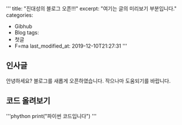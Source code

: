 '''
title: "진대성의 블로그 오픈!!!"
excerpt: "여기는 글의 미리보기 부분입니다."
categories:
 - Gibhub
 - Blog
tags:
 - 첫글
 - F=ma
last_modified_at: 2019-12-10T21:27:31
'''

## 인사글

안녕하세요? 블로그를 새롭게 오픈하였습니다.
작으나마 도움되기를 바랍니다.

## 코드 올려보기
'''phython
print("파이썬 코드입니다")
'''

